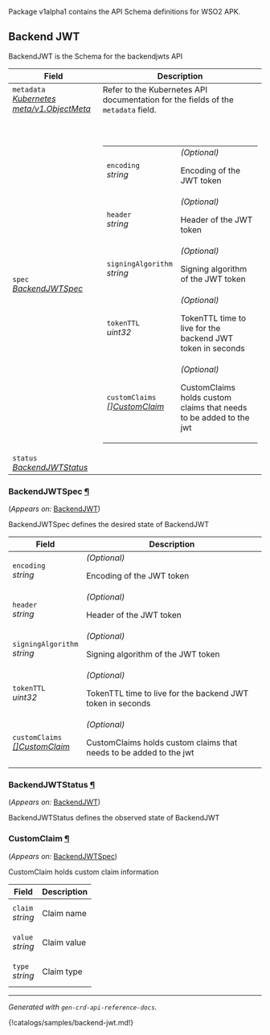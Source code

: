 <p>
<p>Package v1alpha1 contains the API Schema definitions for WSO2 APK.</p>
</p>

## Backend JWT

<p>
<p>BackendJWT is the Schema for the backendjwts API</p>
</p>
<table>
    <thead>
        <tr>
            <th>Field</th>
            <th>Description</th>
        </tr>
    </thead>
    <tbody>
        <tr>
            <td>
                <code>metadata</code></br>
                <em>
                    <a href="https://kubernetes.io/docs/reference/generated/kubernetes-api/v1.23/#objectmeta-v1-meta">
                        Kubernetes meta/v1.ObjectMeta
                    </a>
                </em>
            </td>
            <td>
                Refer to the Kubernetes API documentation for the fields of the
                <code>metadata</code> field.
            </td>
        </tr>
        <tr>
            <td>
                <code>spec</code></br>
                <em>
                    <a href="#dp.wso2.com/v1alpha1.BackendJWTSpec">
                        BackendJWTSpec
                    </a>
                </em>
            </td>
            <td>
                <br />
                <br />
                <table>
                    <tr>
                        <td>
                            <code>encoding</code></br>
                            <em>
                                string
                            </em>
                        </td>
                        <td>
                            <em>(Optional)</em>
                            <p>Encoding of the JWT token</p>
                        </td>
                    </tr>
                    <tr>
                        <td>
                            <code>header</code></br>
                            <em>
                                string
                            </em>
                        </td>
                        <td>
                            <em>(Optional)</em>
                            <p>Header of the JWT token</p>
                        </td>
                    </tr>
                    <tr>
                        <td>
                            <code>signingAlgorithm</code></br>
                            <em>
                                string
                            </em>
                        </td>
                        <td>
                            <em>(Optional)</em>
                            <p>Signing algorithm of the JWT token</p>
                        </td>
                    </tr>
                    <tr>
                        <td>
                            <code>tokenTTL</code></br>
                            <em>
                                uint32
                            </em>
                        </td>
                        <td>
                            <em>(Optional)</em>
                            <p>TokenTTL time to live for the backend JWT token in seconds</p>
                        </td>
                    </tr>
                    <tr>
                        <td>
                            <code>customClaims</code></br>
                            <em>
                                <a href="#dp.wso2.com/v1alpha1.CustomClaim">
                                    []CustomClaim
                                </a>
                            </em>
                        </td>
                        <td>
                            <em>(Optional)</em>
                            <p>CustomClaims holds custom claims that needs to be added to the jwt</p>
                        </td>
                    </tr>
                </table>
            </td>
        </tr>
        <tr>
            <td>
                <code>status</code></br>
                <em>
                    <a href="#dp.wso2.com/v1alpha1.BackendJWTStatus">
                        BackendJWTStatus
                    </a>
                </em>
            </td>
            <td>
            </td>
        </tr>
    </tbody>
</table>
<h3 id="dp.wso2.com/v1alpha1.BackendJWTSpec">BackendJWTSpec
    <a class="headerlink" href="#dp.wso2.com%2fv1alpha1.BackendJWTSpec" title="Permanent link">¶</a>
</h3>
<p>
    (<em>Appears on:</em>
    <a href="#dp.wso2.com/v1alpha1.BackendJWT">BackendJWT</a>)
</p>
<p>
<p>BackendJWTSpec defines the desired state of BackendJWT</p>
</p>
<table>
    <thead>
        <tr>
            <th>Field</th>
            <th>Description</th>
        </tr>
    </thead>
    <tbody>
        <tr>
            <td>
                <code>encoding</code></br>
                <em>
                    string
                </em>
            </td>
            <td>
                <em>(Optional)</em>
                <p>Encoding of the JWT token</p>
            </td>
        </tr>
        <tr>
            <td>
                <code>header</code></br>
                <em>
                    string
                </em>
            </td>
            <td>
                <em>(Optional)</em>
                <p>Header of the JWT token</p>
            </td>
        </tr>
        <tr>
            <td>
                <code>signingAlgorithm</code></br>
                <em>
                    string
                </em>
            </td>
            <td>
                <em>(Optional)</em>
                <p>Signing algorithm of the JWT token</p>
            </td>
        </tr>
        <tr>
            <td>
                <code>tokenTTL</code></br>
                <em>
                    uint32
                </em>
            </td>
            <td>
                <em>(Optional)</em>
                <p>TokenTTL time to live for the backend JWT token in seconds</p>
            </td>
        </tr>
        <tr>
            <td>
                <code>customClaims</code></br>
                <em>
                    <a href="#dp.wso2.com/v1alpha1.CustomClaim">
                        []CustomClaim
                    </a>
                </em>
            </td>
            <td>
                <em>(Optional)</em>
                <p>CustomClaims holds custom claims that needs to be added to the jwt</p>
            </td>
        </tr>
    </tbody>
</table>
<h3 id="dp.wso2.com/v1alpha1.BackendJWTStatus">BackendJWTStatus
    <a class="headerlink" href="#dp.wso2.com%2fv1alpha1.BackendJWTStatus" title="Permanent link">¶</a>
</h3>
<p>
    (<em>Appears on:</em>
    <a href="#dp.wso2.com/v1alpha1.BackendJWT">BackendJWT</a>)
</p>
<p>
<p>BackendJWTStatus defines the observed state of BackendJWT</p>
</p>
<h3 id="dp.wso2.com/v1alpha1.CustomClaim">CustomClaim
    <a class="headerlink" href="#dp.wso2.com%2fv1alpha1.CustomClaim" title="Permanent link">¶</a>
</h3>
<p>
    (<em>Appears on:</em>
    <a href="#dp.wso2.com/v1alpha1.BackendJWTSpec">BackendJWTSpec</a>)
</p>
<p>
<p>CustomClaim holds custom claim information</p>
</p>
<table>
    <thead>
        <tr>
            <th>Field</th>
            <th>Description</th>
        </tr>
    </thead>
    <tbody>
        <tr>
            <td>
                <code>claim</code></br>
                <em>
                    string
                </em>
            </td>
            <td>
                <p>Claim name</p>
            </td>
        </tr>
        <tr>
            <td>
                <code>value</code></br>
                <em>
                    string
                </em>
            </td>
            <td>
                <p>Claim value</p>
            </td>
        </tr>
        <tr>
            <td>
                <code>type</code></br>
                <em>
                    string
                </em>
            </td>
            <td>
                <p>Claim type</p>
            </td>
        </tr>
    </tbody>
</table>
<hr />
<p><em>
        Generated with <code>gen-crd-api-reference-docs</code>.
    </em></p>

{!catalogs/samples/backend-jwt.md!}
